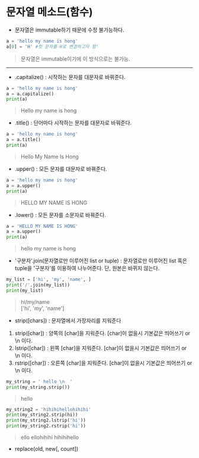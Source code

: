 # 문자열 메소드(함수)

- 문자열은 immutable하기 때문에 수정 불가능하다.
```python
a = 'hello my name is hong'
a[0] = 'H' #첫 문자를 H로 변경하고자 함'
```
> 문자열은 immutable이기에 이 방식으로는 불가능.

---

- .capitalize()
: 시작하는 문자를 대문자로 바꿔준다.
```python
a = 'hello my name is hong'
a = a.capitalize()
print(a)
```
> Hello my name is hong

- .title()
: 단어마다 시작하는 문자를 대문자로 바꿔준다.
```python
a = 'hello my name is hong'
a = a.title()
print(a)
```
> Hello My Name Is Hong

- .upper()
: 모든 문자를 대문자로 바꿔준다.
```python
a = 'hello my name is hong'
a = a.upper()
print(a)
```
> HELLO MY NAME IS HONG

- .lower()
: 모든 문자를 소문자로 바꿔준다.
```python
a = 'HELLO MY NAME IS HONG'
a = a.upper()
print(a)
```
> hello my name is hong

- '구분자'.join(문자열로만 이루어진 list or tuple)
: 문자열로만 이루어진 list 혹은 tuple을 '구분자'를 이용하여 나누어준다. 단, 원본은 바뀌지 않는다.
```python
my_list = ['hi', 'my', 'name', ]
print('/'.join(my_list))
print(my_list)
```
> hi/my/name  
['hi', 'my', 'name']

- strip([chars])
: 문자열에서 가장자리를 지워준다

1) strip([char]) : 양쪽의 [char]을 지워준다. [char]이 없을시 기본값은 띄어쓰기 or \n 이다.
2) lstrip([char]) : 왼쪽 [char]을 지워준다. [char]이 없을시 기본값은 띄어쓰기 or \n 이다.
3) rstrip([char]) : 오른쪽 [char]을 지워준다. [char]이 없을시 기본값은 띄어쓰기 or \n 이다.

```python
my_string = ' hello \n  '
print(my_string.strip())
```
>hello

```python
my_string2 = 'hihihihellohihihi'
print(my_string2.strip(hi))
print(my_string2.lstrip('hi'))
print(my_string2.rstrip('hi'))
```
>ello
>ellohihihi
>hihihihello

- replace(old, new[, count])








